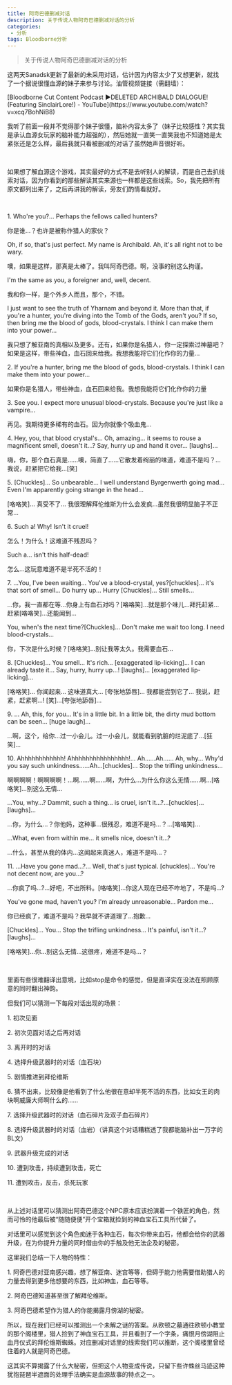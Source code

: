 ```yaml
---
title: 阿奇巴德删减对话
description: 关于传说人物阿奇巴德删减对话的分析
categories:
 - 分析
tags: Bloodborne分析
---
```


> 关于传说人物阿奇巴德删减对话的分析

<!-- more -->

<p bis_size="{&quot;x&quot;:7,&quot;y&quot;:10,&quot;w&quot;:482,&quot;h&quot;:38,&quot;abs_x&quot;:280,&quot;abs_y&quot;:14357}">
这两天Sanadsk更新了最新的未采用对话，估计因为内容太少了又想更新，就找了一个据说很懂血源的妹子来参与讨论。油管视频链接（需翻墙）：
</p>
<p bis_size="{&quot;x&quot;:7,&quot;y&quot;:58,&quot;w&quot;:482,&quot;h&quot;:57,&quot;abs_x&quot;:280,&quot;abs_y&quot;:14405}">
[Bloodborne Cut Content Podcast ►DELETED ARCHIBALD DIALOGUE! (Featuring SinclairLore!) - YouTube](https://www.youtube.com/watch?v=xcq7BohNiB8)
</p>
<p bis_size="{&quot;x&quot;:7,&quot;y&quot;:125,&quot;w&quot;:482,&quot;h&quot;:57,&quot;abs_x&quot;:280,&quot;abs_y&quot;:14472}">
我听了前面一段并不觉得那个妹子很懂，脑补内容太多了（妹子比较感性？其实我是承认血源女玩家的脑补能力超强的），然后她就一直笑一直笑我也不知道她是太紧张还是怎么样，最后我就只看被删减的对话了虽然她声音很好听。
</p>
<p bis_size="{&quot;x&quot;:7,&quot;y&quot;:192,&quot;w&quot;:482,&quot;h&quot;:19,&quot;abs_x&quot;:280,&quot;abs_y&quot;:14539}">
<br bis_size="{&quot;x&quot;:7,&quot;y&quot;:194,&quot;w&quot;:0,&quot;h&quot;:14,&quot;abs_x&quot;:280,&quot;abs_y&quot;:14541}" />
</p>
<p bis_size="{&quot;x&quot;:7,&quot;y&quot;:221,&quot;w&quot;:482,&quot;h&quot;:57,&quot;abs_x&quot;:280,&quot;abs_y&quot;:14568}">
如果想了解血源这个游戏，其实最好的方式不是去听别人的解读，而是自己去扒线索对话，因为你看到的那些解读其实来源也一样都是这些线索。So，我先把所有原文都列出来了，之后再讲我的解读，旁友们酌情看就好。
</p>
<p bis_size="{&quot;x&quot;:7,&quot;y&quot;:289,&quot;w&quot;:482,&quot;h&quot;:19,&quot;abs_x&quot;:280,&quot;abs_y&quot;:14636}">
<br bis_size="{&quot;x&quot;:7,&quot;y&quot;:290,&quot;w&quot;:0,&quot;h&quot;:14,&quot;abs_x&quot;:280,&quot;abs_y&quot;:14637}" />
</p>
<p bis_size="{&quot;x&quot;:7,&quot;y&quot;:318,&quot;w&quot;:482,&quot;h&quot;:19,&quot;abs_x&quot;:280,&quot;abs_y&quot;:14665}">
1. Who&#39;re you?... Perhaps the fellows called hunters?
</p>
<p bis_size="{&quot;x&quot;:7,&quot;y&quot;:347,&quot;w&quot;:482,&quot;h&quot;:19,&quot;abs_x&quot;:280,&quot;abs_y&quot;:14694}">
你是谁…？也许是被称作猎人的家伙？
</p>
<p bis_size="{&quot;x&quot;:7,&quot;y&quot;:376,&quot;w&quot;:482,&quot;h&quot;:38,&quot;abs_x&quot;:280,&quot;abs_y&quot;:14723}">
Oh, if so, that&#39;s just perfect. My name is Archibald. Ah, it&#39;s all right not to be wary.
</p>
<p bis_size="{&quot;x&quot;:7,&quot;y&quot;:424,&quot;w&quot;:482,&quot;h&quot;:19,&quot;abs_x&quot;:280,&quot;abs_y&quot;:14771}">
噢，如果是这样，那真是太棒了。我叫阿奇巴德。啊，没事的别这么拘谨。
</p>
<p bis_size="{&quot;x&quot;:7,&quot;y&quot;:453,&quot;w&quot;:482,&quot;h&quot;:19,&quot;abs_x&quot;:280,&quot;abs_y&quot;:14800}">
I&#39;m the same as you, a foreigner and, well, decent.
</p>
<p bis_size="{&quot;x&quot;:7,&quot;y&quot;:482,&quot;w&quot;:482,&quot;h&quot;:19,&quot;abs_x&quot;:280,&quot;abs_y&quot;:14829}">
我和你一样，是个外乡人而且，那个，不错。
</p>
<p bis_size="{&quot;x&quot;:7,&quot;y&quot;:511,&quot;w&quot;:482,&quot;h&quot;:76,&quot;abs_x&quot;:280,&quot;abs_y&quot;:14858}">
I just want to see the truth of Yharnam and beyond it. More than that, if you&#39;re a hunter, you&#39;re diving into the Tomb of the Gods, aren&#39;t you? If so, then bring me the blood of gods, blood-crystals. I think I can make them into your power...
</p>
<p bis_size="{&quot;x&quot;:7,&quot;y&quot;:598,&quot;w&quot;:482,&quot;h&quot;:38,&quot;abs_x&quot;:280,&quot;abs_y&quot;:14945}">
我只想了解亚南的真相以及更多。还有，如果你是名猎人，你一定探索过神墓吧？如果是这样，带些神血，血石回来给我。我想我能将它们化作你的力量…
</p>
<p bis_size="{&quot;x&quot;:7,&quot;y&quot;:646,&quot;w&quot;:482,&quot;h&quot;:38,&quot;abs_x&quot;:280,&quot;abs_y&quot;:14993}">
2. If you&#39;re a hunter, bring me the blood of gods, blood-crystals. I think I can make them into your power...
</p>
<p bis_size="{&quot;x&quot;:7,&quot;y&quot;:694,&quot;w&quot;:482,&quot;h&quot;:19,&quot;abs_x&quot;:280,&quot;abs_y&quot;:15041}">
如果你是名猎人，带些神血，血石回来给我。我想我能将它们化作你的力量
</p>
<p bis_size="{&quot;x&quot;:7,&quot;y&quot;:723,&quot;w&quot;:482,&quot;h&quot;:38,&quot;abs_x&quot;:280,&quot;abs_y&quot;:15070}">
3. See you. I expect more unusual blood-crystals. Because you&#39;re just like a vampire...
</p>
<p bis_size="{&quot;x&quot;:7,&quot;y&quot;:771,&quot;w&quot;:482,&quot;h&quot;:19,&quot;abs_x&quot;:280,&quot;abs_y&quot;:15118}">
再见。我期待更多稀有的血石。因为你就像个吸血鬼…
</p>
<p bis_size="{&quot;x&quot;:7,&quot;y&quot;:800,&quot;w&quot;:482,&quot;h&quot;:57,&quot;abs_x&quot;:280,&quot;abs_y&quot;:15147}">
4. Hey, you, that blood crystal&#39;s... Oh, amazing... it seems to rouse a magnificent smell, doesn&#39;t it...? Say, hurry up and hand it over... [laughs]...
</p>
<p bis_size="{&quot;x&quot;:7,&quot;y&quot;:868,&quot;w&quot;:482,&quot;h&quot;:38,&quot;abs_x&quot;:280,&quot;abs_y&quot;:15215}">
嗨，你，那个血石真是……噢，简直了……它散发着绚丽的味道，难道不是吗？…我说，赶紧把它给我…[笑]
</p>
<p bis_size="{&quot;x&quot;:7,&quot;y&quot;:916,&quot;w&quot;:482,&quot;h&quot;:38,&quot;abs_x&quot;:280,&quot;abs_y&quot;:15263}">
5. [Chuckles]... So unbearable... I well understand Byrgenwerth going mad... Even I&#39;m apparently going strange in the head...
</p>
<p bis_size="{&quot;x&quot;:7,&quot;y&quot;:964,&quot;w&quot;:482,&quot;h&quot;:38,&quot;abs_x&quot;:280,&quot;abs_y&quot;:15311}">
[咯咯笑]… 真受不了… 我很理解拜伦维斯为什么会发疯…虽然我很明显脑子不正常…
</p>
<p bis_size="{&quot;x&quot;:7,&quot;y&quot;:1012,&quot;w&quot;:482,&quot;h&quot;:19,&quot;abs_x&quot;:280,&quot;abs_y&quot;:15359}">
6. Such a! Why! Isn&#39;t it cruel!
</p>
<p bis_size="{&quot;x&quot;:7,&quot;y&quot;:1041,&quot;w&quot;:482,&quot;h&quot;:19,&quot;abs_x&quot;:280,&quot;abs_y&quot;:15388}">
怎么！为什么！这难道不残忍吗？
</p>
<p bis_size="{&quot;x&quot;:7,&quot;y&quot;:1070,&quot;w&quot;:482,&quot;h&quot;:19,&quot;abs_x&quot;:280,&quot;abs_y&quot;:15417}">
Such a... isn&#39;t this half-dead!
</p>
<p bis_size="{&quot;x&quot;:7,&quot;y&quot;:1100,&quot;w&quot;:482,&quot;h&quot;:19,&quot;abs_x&quot;:280,&quot;abs_y&quot;:15447}">
怎么…这玩意难道不是半死不活的！
</p>
<p bis_size="{&quot;x&quot;:7,&quot;y&quot;:1129,&quot;w&quot;:482,&quot;h&quot;:38,&quot;abs_x&quot;:280,&quot;abs_y&quot;:15476}">
7. ...You, I&#39;ve been waiting... You&#39;ve a blood-crystal, yes?[chuckles]... it&#39;s that sort of smell... Do hurry up... Hurry [Chuckles]... Still smells...
</p>
<p bis_size="{&quot;x&quot;:7,&quot;y&quot;:1177,&quot;w&quot;:482,&quot;h&quot;:38,&quot;abs_x&quot;:280,&quot;abs_y&quot;:15524}">
…你，我一直都在等…你身上有血石对吗？[咯咯笑]…就是那个味儿…拜托赶紧…赶紧[咯咯笑]…还能闻到…
</p>
<p bis_size="{&quot;x&quot;:7,&quot;y&quot;:1225,&quot;w&quot;:482,&quot;h&quot;:38,&quot;abs_x&quot;:280,&quot;abs_y&quot;:15572}">
You, when&#39;s the next time?[Chuckles]... Don&#39;t make me wait too long. I need blood-crystals...
</p>
<p bis_size="{&quot;x&quot;:7,&quot;y&quot;:1273,&quot;w&quot;:482,&quot;h&quot;:19,&quot;abs_x&quot;:280,&quot;abs_y&quot;:15620}">
你，下次是什么时候？[咯咯笑]…别让我等太久。我需要血石…
</p>
<p bis_size="{&quot;x&quot;:7,&quot;y&quot;:1302,&quot;w&quot;:482,&quot;h&quot;:57,&quot;abs_x&quot;:280,&quot;abs_y&quot;:15649}">
8. [Chuckles]... You smell... It&#39;s rich... [exaggerated lip-licking]... I can already taste it... Say, hurry, hurry up...! [laughs]... [exaggerated lip-licking]...
</p>
<p bis_size="{&quot;x&quot;:7,&quot;y&quot;:1370,&quot;w&quot;:482,&quot;h&quot;:38,&quot;abs_x&quot;:280,&quot;abs_y&quot;:15717}">
[咯咯笑]… 你闻起来… 这味道真大… [夸张地舔唇]… 我都能尝到它了… 我说，赶紧，赶紧啊…! [笑]…[夸张地舔唇]…
</p>
<p bis_size="{&quot;x&quot;:7,&quot;y&quot;:1418,&quot;w&quot;:482,&quot;h&quot;:38,&quot;abs_x&quot;:280,&quot;abs_y&quot;:15765}">
9. ... Ah, this, for you... It&#39;s in a little bit. In a little bit, the dirty mud bottom can be seen... [huge laugh]... 
</p>
<p bis_size="{&quot;x&quot;:7,&quot;y&quot;:1466,&quot;w&quot;:482,&quot;h&quot;:38,&quot;abs_x&quot;:280,&quot;abs_y&quot;:15813}">
…啊，这个，给你…过一小会儿。过一小会儿，就能看到肮脏的烂泥底了…[狂笑]…
</p>
<p bis_size="{&quot;x&quot;:7,&quot;y&quot;:1514,&quot;w&quot;:482,&quot;h&quot;:57,&quot;abs_x&quot;:280,&quot;abs_y&quot;:15861}">
10. Ahhhhhhhhhhhh! Ahhhhhhhhhhhhhhhh!... Ah......Ah...... Ah, why... Why&#39;d you say such unkindness......Ah...[chuckles]... Stop the trifling unkindness...
</p>
<p bis_size="{&quot;x&quot;:7,&quot;y&quot;:1581,&quot;w&quot;:482,&quot;h&quot;:38,&quot;abs_x&quot;:280,&quot;abs_y&quot;:15928}">
啊啊啊啊！啊啊啊啊！…啊……啊……啊，为什么…为什么你这么无情……啊…[咯咯笑]…别这么无情…
</p>
<p bis_size="{&quot;x&quot;:7,&quot;y&quot;:1630,&quot;w&quot;:482,&quot;h&quot;:38,&quot;abs_x&quot;:280,&quot;abs_y&quot;:15977}">
...You, why...? Dammit, such a thing... is cruel, isn&#39;t it...?...[chuckles]...[laughs]...
</p>
<p bis_size="{&quot;x&quot;:7,&quot;y&quot;:1678,&quot;w&quot;:482,&quot;h&quot;:19,&quot;abs_x&quot;:280,&quot;abs_y&quot;:16025}">
…你，为什么…？你他妈，这种事…很残忍，难道不是吗…？…[咯咯笑]…
</p>
<p bis_size="{&quot;x&quot;:7,&quot;y&quot;:1707,&quot;w&quot;:482,&quot;h&quot;:19,&quot;abs_x&quot;:280,&quot;abs_y&quot;:16054}">
...What, even from within me... it smells nice, doesn&#39;t it...?
</p>
<p bis_size="{&quot;x&quot;:7,&quot;y&quot;:1736,&quot;w&quot;:482,&quot;h&quot;:19,&quot;abs_x&quot;:280,&quot;abs_y&quot;:16083}">
…什么，甚至从我的体内…这闻起来真迷人，难道不是吗…？
</p>
<p bis_size="{&quot;x&quot;:7,&quot;y&quot;:1765,&quot;w&quot;:482,&quot;h&quot;:38,&quot;abs_x&quot;:280,&quot;abs_y&quot;:16112}">
11. ...Have you gone mad...?... Well, that&#39;s just typical. [chuckles]... You&#39;re not decent now, are you...?
</p>
<p bis_size="{&quot;x&quot;:7,&quot;y&quot;:1813,&quot;w&quot;:482,&quot;h&quot;:38,&quot;abs_x&quot;:280,&quot;abs_y&quot;:16160}">
…你疯了吗…?…好吧，不出所料。[咯咯笑]…你这人现在已经不咋地了，不是吗…?
</p>
<p bis_size="{&quot;x&quot;:7,&quot;y&quot;:1861,&quot;w&quot;:482,&quot;h&quot;:38,&quot;abs_x&quot;:280,&quot;abs_y&quot;:16208}">
You&#39;ve gone mad, haven&#39;t you? I&#39;m already unreasonable... Pardon me...
</p>
<p bis_size="{&quot;x&quot;:7,&quot;y&quot;:1909,&quot;w&quot;:482,&quot;h&quot;:19,&quot;abs_x&quot;:280,&quot;abs_y&quot;:16256}">
你已经疯了，难道不是吗？我早就不讲道理了…抱歉…
</p>
<p bis_size="{&quot;x&quot;:7,&quot;y&quot;:1939,&quot;w&quot;:482,&quot;h&quot;:38,&quot;abs_x&quot;:280,&quot;abs_y&quot;:16286}">
[Chuckles]... You... Stop the trifling unkindness... It&#39;s painful, isn&#39;t it...?[laughs]...
</p>
<p bis_size="{&quot;x&quot;:7,&quot;y&quot;:1987,&quot;w&quot;:482,&quot;h&quot;:19,&quot;abs_x&quot;:280,&quot;abs_y&quot;:16334}">
[咯咯笑]…你…别这么无情…这很疼，难道不是吗…？
</p>
<p bis_size="{&quot;x&quot;:7,&quot;y&quot;:2016,&quot;w&quot;:482,&quot;h&quot;:19,&quot;abs_x&quot;:280,&quot;abs_y&quot;:16363}">
<br bis_size="{&quot;x&quot;:7,&quot;y&quot;:2018,&quot;w&quot;:0,&quot;h&quot;:14,&quot;abs_x&quot;:280,&quot;abs_y&quot;:16365}" />
</p>
<p bis_size="{&quot;x&quot;:7,&quot;y&quot;:2045,&quot;w&quot;:482,&quot;h&quot;:38,&quot;abs_x&quot;:280,&quot;abs_y&quot;:16392}">
里面有些很难翻译出意境，比如stop是命令的感觉，但是直译实在没法在照顾原意的同时翻出神韵。
</p>
<p bis_size="{&quot;x&quot;:7,&quot;y&quot;:2093,&quot;w&quot;:482,&quot;h&quot;:19,&quot;abs_x&quot;:280,&quot;abs_y&quot;:16440}">
但我们可以猜测一下每段对话出现的场景：
</p>
<p bis_size="{&quot;x&quot;:7,&quot;y&quot;:2122,&quot;w&quot;:482,&quot;h&quot;:19,&quot;abs_x&quot;:280,&quot;abs_y&quot;:16469}">
1. 初次见面
</p>
<p bis_size="{&quot;x&quot;:7,&quot;y&quot;:2151,&quot;w&quot;:482,&quot;h&quot;:19,&quot;abs_x&quot;:280,&quot;abs_y&quot;:16498}">
2. 初次见面对话之后再对话
</p>
<p bis_size="{&quot;x&quot;:7,&quot;y&quot;:2180,&quot;w&quot;:482,&quot;h&quot;:19,&quot;abs_x&quot;:280,&quot;abs_y&quot;:16527}">
3. 离开时的对话
</p>
<p bis_size="{&quot;x&quot;:7,&quot;y&quot;:2210,&quot;w&quot;:482,&quot;h&quot;:19,&quot;abs_x&quot;:280,&quot;abs_y&quot;:16557}">
4. 选择升级武器时的对话（血石块）
</p>
<p bis_size="{&quot;x&quot;:7,&quot;y&quot;:2239,&quot;w&quot;:482,&quot;h&quot;:19,&quot;abs_x&quot;:280,&quot;abs_y&quot;:16586}">
5. 剧情推进到拜伦维斯
</p>
<p bis_size="{&quot;x&quot;:7,&quot;y&quot;:2268,&quot;w&quot;:482,&quot;h&quot;:38,&quot;abs_x&quot;:280,&quot;abs_y&quot;:16615}">
6. 猜不出来，比较像是他看到了什么他很在意却半死不活的东西，比如女王的肉块啊威廉大师啊什么的……
</p>
<p bis_size="{&quot;x&quot;:7,&quot;y&quot;:2316,&quot;w&quot;:482,&quot;h&quot;:19,&quot;abs_x&quot;:280,&quot;abs_y&quot;:16663}">
7. 选择升级武器时的对话（血石碎片及双子血石碎片）
</p>
<p bis_size="{&quot;x&quot;:7,&quot;y&quot;:2345,&quot;w&quot;:482,&quot;h&quot;:38,&quot;abs_x&quot;:280,&quot;abs_y&quot;:16692}">
8. 选择升级武器时的对话（血岩）（讲真这个对话糟糕透了我都能脑补出一万字的BL文）
</p>
<p bis_size="{&quot;x&quot;:7,&quot;y&quot;:2393,&quot;w&quot;:482,&quot;h&quot;:19,&quot;abs_x&quot;:280,&quot;abs_y&quot;:16740}">
9. 武器升级完成的对话
</p>
<p bis_size="{&quot;x&quot;:7,&quot;y&quot;:2422,&quot;w&quot;:482,&quot;h&quot;:19,&quot;abs_x&quot;:280,&quot;abs_y&quot;:16769}">
10. 遭到攻击，持续遭到攻击，死亡
</p>
<p bis_size="{&quot;x&quot;:7,&quot;y&quot;:2451,&quot;w&quot;:482,&quot;h&quot;:19,&quot;abs_x&quot;:280,&quot;abs_y&quot;:16798}">
11. 遭到攻击，反击，杀死玩家
</p>
<p bis_size="{&quot;x&quot;:7,&quot;y&quot;:2480,&quot;w&quot;:482,&quot;h&quot;:19,&quot;abs_x&quot;:280,&quot;abs_y&quot;:16827}">
<br bis_size="{&quot;x&quot;:7,&quot;y&quot;:2482,&quot;w&quot;:0,&quot;h&quot;:14,&quot;abs_x&quot;:280,&quot;abs_y&quot;:16829}" />
</p>
<p bis_size="{&quot;x&quot;:7,&quot;y&quot;:2510,&quot;w&quot;:482,&quot;h&quot;:38,&quot;abs_x&quot;:280,&quot;abs_y&quot;:16857}">
从上述对话里可以猜测出阿奇巴德这个NPC原本应该扮演着一个铁匠的角色，然而可怜的他最后被“随随便便”开个宝箱就捡到的神血宝石工具所代替了。
</p>
<p bis_size="{&quot;x&quot;:7,&quot;y&quot;:2558,&quot;w&quot;:482,&quot;h&quot;:38,&quot;abs_x&quot;:280,&quot;abs_y&quot;:16905}">
对话里可以感觉到这个角色痴迷于各种血石，每次你带来血石，他都会给你的武器升级，在为你提升力量的同时借由你的手触及他无法企及的秘密。
</p>
<p bis_size="{&quot;x&quot;:7,&quot;y&quot;:2606,&quot;w&quot;:482,&quot;h&quot;:19,&quot;abs_x&quot;:280,&quot;abs_y&quot;:16953}">
这里我们总结一下人物的特性：
</p>
<p bis_size="{&quot;x&quot;:7,&quot;y&quot;:2635,&quot;w&quot;:482,&quot;h&quot;:38,&quot;abs_x&quot;:280,&quot;abs_y&quot;:16982}">
1. 阿奇巴德对亚南感兴趣，想了解亚南、迷宫等等，但碍于能力他需要借助猎人的力量去得到更多他想要的东西，比如神血，血石等等。
</p>
<p bis_size="{&quot;x&quot;:7,&quot;y&quot;:2683,&quot;w&quot;:482,&quot;h&quot;:19,&quot;abs_x&quot;:280,&quot;abs_y&quot;:17030}">
2. 阿奇巴德知道甚至很了解拜伦维斯。
</p>
<p bis_size="{&quot;x&quot;:7,&quot;y&quot;:2712,&quot;w&quot;:482,&quot;h&quot;:19,&quot;abs_x&quot;:280,&quot;abs_y&quot;:17059}">
3. 阿奇巴德希望作为猎人的你能揭露月傍湖的秘密。
</p>
<p bis_size="{&quot;x&quot;:7,&quot;y&quot;:2741,&quot;w&quot;:482,&quot;h&quot;:76,&quot;abs_x&quot;:280,&quot;abs_y&quot;:17088}">
所以，现在我们已经可以推测出一个未解之谜的答案。从欧顿之墓通往欧顿小教堂的那个阁楼里，猎人捡到了神血宝石工具，并且看到了一个字条，痛恨月傍湖阻止血月仪式的拜伦维斯蜘蛛。对应删减对话里的线索我们可以推断，这个阁楼里曾经住着的人就是阿奇巴德。
</p>
<p bis_size="{&quot;x&quot;:7,&quot;y&quot;:2828,&quot;w&quot;:482,&quot;h&quot;:38,&quot;abs_x&quot;:280,&quot;abs_y&quot;:17175}">
这其实不算揭露了什么大秘密，但把这个人物变成传说，只留下些许蛛丝马迹这种犹抱琵琶半遮面的处理手法确实是血源故事的特点之一。
</p>